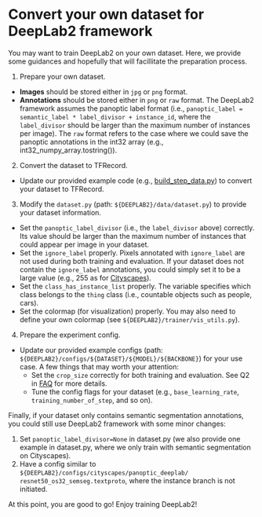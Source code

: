 # Convert your own dataset for DeepLab2 framework

You may want to train DeepLab2 on your own dataset. Here, we provide some
guidances and hopefully that will facillitate the preparation process.

1. Prepare your own dataset.
  * **Images** should be stored either in `jpg` or `png` format.
  * **Annotations** should be stored either in `png` or `raw` format. The
  DeepLab2 framework assumes the panoptic label format (i.e.,
  `panoptic_label = semantic_label * label_divisor + instance_id`, where the
  `label_divisor` should be larger than the maximum number of instances per
  image). The `raw` format refers to the case where we could save the panoptic
  annotations in the int32 array (e.g., int32_numpy_array.tostring()).
2. Convert the dataset to TFRecord.
  * Update our provided example code (e.g.,
  [build_step_data.py](../../data/build_step_data.py)) to convert your dataset
  to TFRecord.
3. Modify the `dataset.py` (path: `${DEEPLAB2}/data/dataset.py`) to provide
  your dataset information.
  * Set the `panoptic_label_divisor` (i.e., the `label_divisor` above)
  correctly. Its value should be larger than the maximum number of instances
  that could appear per image in your dataset.
  * Set the `ignore_label` properly. Pixels annotated with `ignore_label`
  are not used during both training and evaluation. If your dataset does not
  contain the `ignore_label` annotations, you could simply set it to be a
  large value (e.g., 255 as for
  [Cityscapes](https://www.cityscapes-dataset.com/)).
  * Set the `class_has_instance_list` properly. The variable specifies
  which class belongs to the `thing` class (i.e., countable objects such as
  people, cars).
  * Set the colormap (for visualization) properly. You may also need to
  define your own colormap (see `${DEEPLAB2}/trainer/vis_utils.py`).
4. Prepare the experiment config.
  * Update our provided example configs (path:
  `${DEEPLAB2}/configs/${DATASET}/${MODEL}/${BACKBONE}`) for your use
  case. A few things that may worth your attention:
       * Set the `crop_size` correctly for both training and evaluation. See
       Q2 in [FAQ](../faq.md) for more details.
       * Tune the config flags for your dataset (e.g., `base_learning_rate`,
       `training_number_of_step`, and so on).

Finally, if your dataset only contains semantic segmentation annotations,
you could still use DeepLab2 framework with some minor changes:

1. Set `panoptic_label_divisor=None` in dataset.py (we also provide one
example in dataset.py, where we only train with semantic segmentation on
Cityscapes).
2. Have a config similar to
`${DEEPLAB2}/configs/cityscapes/panoptic_deeplab/
resnet50_os32_semseg.textproto`, where the instance branch is not
initiated.

At this point, you are good to go! Enjoy training DeepLab2!
